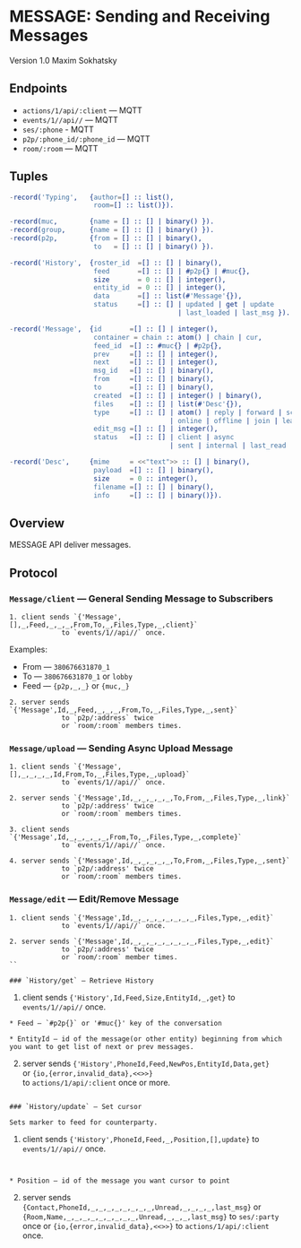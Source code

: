 MESSAGE: Sending and Receiving Messages
=======================================

Version 1.0 Maxim Sokhatsky

Endpoints
--------

* `actions/1/api/:client` — MQTT
* `events/1//api//` — MQTT
* `ses/:phone` - MQTT
* `p2p/:phone_id/:phone_id` — MQTT
* `room/:room` — MQTT


Tuples
------

```erlang
-record('Typing',   {author=[] :: list(),
                     room=[] :: list()}).
```

```erlang
-record(muc,        {name = [] :: [] | binary() }).
-record(group,      {name = [] :: [] | binary() }).
-record(p2p,        {from = [] :: [] | binary(),
                     to   = [] :: [] | binary() }).

```

```erlang
-record('History',  {roster_id  =[] :: [] | binary(),
                     feed       =[] :: [] | #p2p{} | #muc{},
                     size       = 0 :: [] | integer(),
                     entity_id  = 0 :: [] | integer(),
                     data       =[] :: list(#'Message'{}),
                     status     =[] :: [] | updated | get | update
                                          | last_loaded | last_msg }).
```

```erlang
-record('Message',  {id       =[] :: [] | integer(),
                     container = chain :: atom() | chain | cur,
                     feed_id  =[] :: #muc{} | #p2p{},
                     prev     =[] :: [] | integer(),
                     next     =[] :: [] | integer(),
                     msg_id   =[] :: [] | binary(),
                     from     =[] :: [] | binary(),
                     to       =[] :: [] | binary(),
                     created  =[] :: [] | integer() | binary(),
                     files    =[] :: [] | list(#'Desc'{}),
                     type     =[] :: [] | atom() | reply | forward | sched
                                        | online | offline | join | leave,
                     edit_msg =[] :: [] | integer(),
                     status   =[] :: [] | client | async
                                        | sent | internal | last_read | edit | muc }).
```

```erlang
-record('Desc',     {mime     = <<"text">> :: [] | binary(),
                     payload  =[] :: [] | binary(),
                     size     = 0 :: integer(),
                     filename =[] :: [] | binary(),
                     info     =[] :: [] | binary()}).
```

Overview
--------

MESSAGE API deliver messages.

Protocol
--------

### `Message/client` — General Sending Message to Subscribers

```
1. client sends `{'Message',[],_,Feed,_,_,_,From,To,_,Files,Type,_,client}`
             to `events/1//api//` once.
```

Examples:

* From — `380676631870_1`
* To — `380676631870_1` or `lobby`
* Feed — `{p2p,_,_}` or `{muc,_}`

```
2. server sends `{'Message',Id,_,Feed,_,_,_,From,To,_,Files,Type,_,sent}`
             to `p2p/:address` twice
             or `room/:room` members times.
```

### `Message/upload` — Sending Async Upload Message

```
1. client sends `{'Message',[],_,_,_,_,Id,From,To,_,Files,Type,_,upload}`
             to `events/1//api//` once.
```

```
2. server sends `{'Message',Id,_,_,_,_,_,To,From,_,Files,Type,_,link}`
             to `p2p/:address' twice
             or `room/:room` members times.
```

```
3. client sends `{'Message',Id,_,_,_,_,_,From,To,_,Files,Type,_,complete}`
             to `events/1//api//` once.
```

```
4. server sends `{'Message',Id,_,_,_,_,_,To,From,_,Files,Type,_,sent}`
             to `p2p/:address' twice
             or `room/:room` members times.
```

### `Message/edit` — Edit/Remove Message

```
1. client sends `{'Message',Id,_,_,_,_,_,_,_,_,Files,Type,_,edit}`
             to `events/1//api//` once.
```

```
2. server sends `{'Message',Id,_,_,_,_,_,_,_,_,Files,Type,_,edit}`
             to `p2p/:address' twice
             or `room/:room` member times.
``

### `History/get` — Retrieve History

```
1. client sends `{'History',Id,Feed,Size,EntityId,_,get}`
             to `events/1//api//` once.
```
* Feed — `#p2p{}` or '#muc{}' key of the conversation

* EntityId — id of the message(or other entity) beginning from which you want to get list of next or prev messages.

```
2. server sends `{'History',PhoneId,Feed,NewPos,EntityId,Data,get}`	     
    	     or `{io,{error,invalid_data},<<>>}`	    
             to `actions/1/api/:client` once or more.
```

### `History/update` — Set cursor

Sets marker to feed for counterparty.

```
1. client sends `{'History',PhoneId,Feed,_,Position,[],update}`
	     to `events/1//api//` once.
```


* Position — id of the message you want cursor to point

```

2. server sends `{Contact,PhoneId,_,_,_,_,_,_,_,_,Unread,_,_,_,_,last_msg}` 
	     or `{Room,Name,_,_,_,_,_,_,_,_,_,Unread,_,_,_,last_msg}` 
	     to `ses/:party` once 
    	     or `{io,{error,invalid_data},<<>>}`
             to `actions/1/api/:client` once.
```
